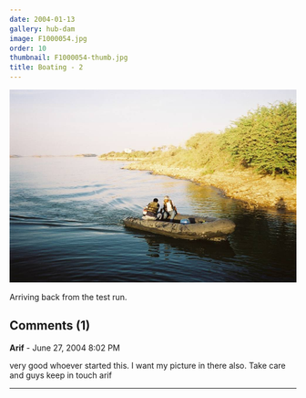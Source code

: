 ```yaml
---
date: 2004-01-13
gallery: hub-dam
image: F1000054.jpg
order: 10
thumbnail: F1000054-thumb.jpg
title: Boating - 2
---
```


![Boating - 2](./F1000054.jpg)

Arriving back from the test run.

<div id="comments">

## Comments (1)

**Arif** - June 27, 2004  8:02 PM

very good whoever started this. I want my picture in there also. Take care and guys keep in touch
arif

---

</div>